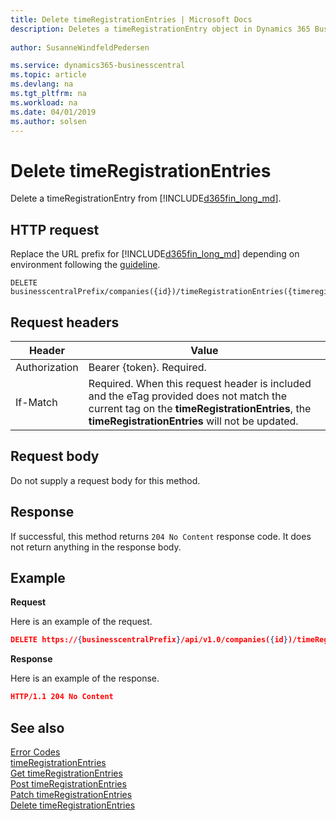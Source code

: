 ```yaml
---
title: Delete timeRegistrationEntries | Microsoft Docs
description: Deletes a timeRegistrationEntry object in Dynamics 365 Business Central.
 
author: SusanneWindfeldPedersen

ms.service: dynamics365-businesscentral
ms.topic: article
ms.devlang: na
ms.tgt_pltfrm: na
ms.workload: na
ms.date: 04/01/2019
ms.author: solsen
---
```


# Delete timeRegistrationEntries
Delete a timeRegistrationEntry from [!INCLUDE[d365fin_long_md](../../includes/d365fin_long_md.md)].

## HTTP request
Replace the URL prefix for [!INCLUDE[d365fin_long_md](../../includes/d365fin_long_md.md)] depending on environment following the [guideline](../../v1.0/endpoints-apis-for-dynamics.md).
```
DELETE businesscentralPrefix/companies({id})/timeRegistrationEntries({timeregistrationId})
```

## Request headers

|Header         |Value                     |
|---------------|--------------------------|
|Authorization  |Bearer {token}. Required. |
|If-Match       |Required. When this request header is included and the eTag provided does not match the current tag on the **timeRegistrationEntries**, the **timeRegistrationEntries** will not be updated. |

## Request body

Do not supply a request body for this method.

## Response

If successful, this method returns ```204 No Content``` response code. It does not return anything in the response body.

## Example

**Request**

Here is an example of the request.

```json
DELETE https://{businesscentralPrefix}/api/v1.0/companies({id})/timeRegistrationEntries({timeregistrationId})
```

**Response** 

Here is an example of the response. 

```json
HTTP/1.1 204 No Content
```


## See also
[Error Codes](../dynamics_error_codes.md)  
[timeRegistrationEntries](../resources/dynamics_timeRegistrationEntry.md)  
[Get timeRegistrationEntries](../api/dynamics_timeRegistrationEntry_get.md)  
[Post timeRegistrationEntries](../api/dynamics_timeRegistrationEntry_create.md)  
[Patch timeRegistrationEntries](../api/dynamics_timeRegistrationEntry_update.md)  
[Delete timeRegistrationEntries](../api/dynamics_timeRegistrationEntry_delete.md)  
